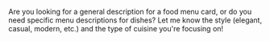 Are you looking for a general description for a food menu card, or do you need specific menu descriptions for dishes? Let me know the style (elegant, casual, modern, etc.) and the type of cuisine you're focusing on!
